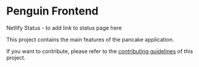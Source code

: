 # Penguin Frontend

Netlify Status - to add link to status page here

This project contains the main features of the pancake application.

If you want to contribute, please refer to the [contributing guidelines](./CONTRIBUTING.md) of this project.
